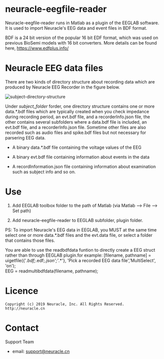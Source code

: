 # neuracle-eegfile-reader

Neuracle-eegfile-reader runs in Matlab as a plugin of the EEGLAB software. It is used to import Neuracle's EEG data and event files in BDF format.

BDF is a 24 bit version of the popular 16 bit EDF format, which was used on previous BioSemi models with 16 bit converters. More details can be found here, <https://www.edfplus.info/>

# Neuracle EEG data files
There are two kinds of directory structure about recording data which are produced by Neuracle EEG Recorder in the figure below. 

![subject-directory-structure](https://github.com/neuracle/neuracle-eegfile-reader/blob/master/pics/subject-directory-structure.png)

Under *subject_folder* forder, one directory structure contains one or more data.\*.bdf files which are typically created when you check impedance during recording period, an evt.bdf file, and a recorderInfo.json file, the other contains several subfolders where a data.bdf file is included, an evt.bdf file, and a recorderInfo.json file. Sometime other files are also recorded such as audio files and spike.bdf files but not necessary for parsering EEG data. 

- A binary data.\*.bdf file containing the voltage values of the EEG  
  
- A binary evt.bdf file containing information about events in the data

- A recordInformation.json file containing information about examination such as subject info and so on.

# Use 

1. Add EEGLAB toolbox folder to the path of Matlab (via Matlab --> File --> Set path)

2. Add neuracle-eegfile-reader to EEGLAB subfolder, plugin folder.

PS: To import Neuracle's EEG data in EEGLAB, you MUST at the same time select one or more data.\*.bdf files and the evt.data file, or select a folder that contains those files. 

You are able to use the readbdfdata funtion to directly create a EEG struct rather than through EEGLAB plugin.for example:
[filename, pathname] = uigetfile({'*.bdf;*.edf;*.json';'*.*'}, 'Pick a recorded EEG data file','MultiSelect', 'on');  
EEG = readmultibdfdata(filename, pathname);


# Licence

```
Copyright (c) 2019 Neuracle, Inc. All Rights Reserved. http://neuracle.cn
```

# Contact
Support Team
- email: support@neuracle.cn
